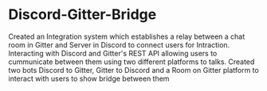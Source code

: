 # Discord-Gitter-Bridge

Created an Integration system which establishes a relay between a chat room in Gitter and Server in Discord to connect users for Intraction. 
Interacting with Discord and Gitter's REST API allowing users to cummunicate between them using two different platforms to talks.
Created two bots Discord to Gitter, Gitter to Discord and a Room on Gitter platform to interact with users to show bridge between them
